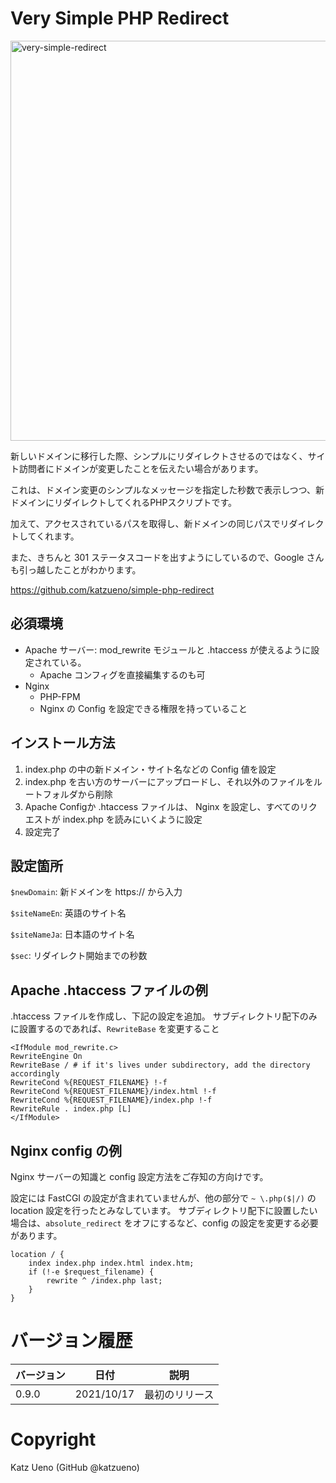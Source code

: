 # Very Simple PHP Redirect

<img width="640" alt="very-simple-redirect" src="https://user-images.githubusercontent.com/485751/137625858-0ce4def5-0594-4b2b-8ee6-eeaf8597cae2.png">

新しいドメインに移行した際、シンプルにリダイレクトさせるのではなく、サイト訪問者にドメインが変更したことを伝えたい場合があります。

これは、ドメイン変更のシンプルなメッセージを指定した秒数で表示しつつ、新ドメインにリダイレクトしてくれるPHPスクリプトです。

加えて、アクセスされているパスを取得し、新ドメインの同じパスでリダイレクトしてくれます。

また、きちんと 301 ステータスコードを出すようにしているので、Google さんも引っ越したことがわかります。

https://github.com/katzueno/simple-php-redirect

## 必須環境

- Apache サーバー: mod_rewrite モジュールと .htaccess が使えるように設定されている。
    - Apache コンフィグを直接編集するのも可
- Nginx
    - PHP-FPM
    - Nginx の Config を設定できる権限を持っていること

## インストール方法

1. index.php の中の新ドメイン・サイト名などの Config 値を設定
2. index.php を古い方のサーバーにアップロードし、それ以外のファイルをルートフォルダから削除
3. Apache Configか .htaccess ファイルは、 Nginx を設定し、すべてのリクエストが index.php を読みにいくように設定
4. 設定完了

## 設定箇所

`$newDomain`: 新ドメインを https:// から入力

`$siteNameEn`: 英語のサイト名

`$siteNameJa`: 日本語のサイト名

`$sec`: リダイレクト開始までの秒数

## Apache .htaccess ファイルの例

.htaccess ファイルを作成し、下記の設定を追加。
サブディレクトリ配下のみに設置するのであれば、`RewriteBase` を変更すること

```apacheconf
<IfModule mod_rewrite.c>
RewriteEngine On
RewriteBase / # if it's lives under subdirectory, add the directory accordingly
RewriteCond %{REQUEST_FILENAME} !-f
RewriteCond %{REQUEST_FILENAME}/index.html !-f
RewriteCond %{REQUEST_FILENAME}/index.php !-f
RewriteRule . index.php [L]
</IfModule>

```

## Nginx config の例

Nginx サーバーの知識と config 設定方法をご存知の方向けです。

設定には FastCGI の設定が含まれていませんが、他の部分で `~ \.php($|/)` の location 設定を行ったとみなしています。
サブディレクトリ配下に設置したい場合は、`absolute_redirect` をオフにするなど、config の設定を変更する必要があります。

```
location / {
    index index.php index.html index.htm;
    if (!-e $request_filename) {
        rewrite ^ /index.php last;
    }
}
```

# バージョン履歴

バージョン | 日付         | 説明
--------|--------------|-------------------
0.9.0   | 2021/10/17 | 最初のリリース

# Copyright

Katz Ueno (GitHub @katzueno)
